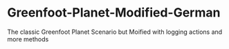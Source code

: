 # Greenfoot-Planet-Modified-German
The classic Greenfoot Planet Scenario but Moified with logging actions and more methods
